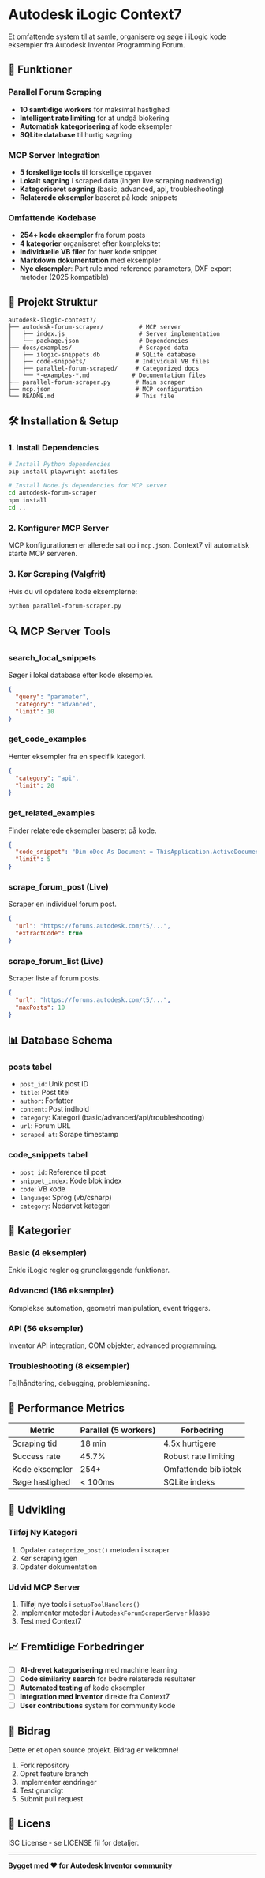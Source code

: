# Autodesk iLogic Context7

Et omfattende system til at samle, organisere og søge i iLogic kode eksempler fra Autodesk Inventor Programming Forum.

## 🚀 Funktioner

### **Parallel Forum Scraping**
- **10 samtidige workers** for maksimal hastighed
- **Intelligent rate limiting** for at undgå blokering
- **Automatisk kategorisering** af kode eksempler
- **SQLite database** til hurtig søgning

### **MCP Server Integration**
- **5 forskellige tools** til forskellige opgaver
- **Lokalt søgning** i scraped data (ingen live scraping nødvendig)
- **Kategoriseret søgning** (basic, advanced, api, troubleshooting)
- **Relaterede eksempler** baseret på kode snippets

### **Omfattende Kodebase**
- **254+ kode eksempler** fra forum posts
- **4 kategorier** organiseret efter kompleksitet
- **Individuelle VB filer** for hver kode snippet
- **Markdown dokumentation** med eksempler
- **Nye eksempler**: Part rule med reference parameters, DXF export metoder (2025 kompatible)

## 📁 Projekt Struktur

```
autodesk-ilogic-context7/
├── autodesk-forum-scraper/          # MCP server
│   ├── index.js                     # Server implementation
│   └── package.json                 # Dependencies
├── docs/examples/                   # Scraped data
│   ├── ilogic-snippets.db          # SQLite database
│   ├── code-snippets/              # Individual VB files
│   ├── parallel-forum-scraped/     # Categorized docs
│   └── *-examples-*.md            # Documentation files
├── parallel-forum-scraper.py       # Main scraper
├── mcp.json                        # MCP configuration
└── README.md                       # This file
```

## 🛠️ Installation & Setup

### 1. Install Dependencies
```bash
# Install Python dependencies
pip install playwright aiofiles

# Install Node.js dependencies for MCP server
cd autodesk-forum-scraper
npm install
cd ..
```

### 2. Konfigurer MCP Server
MCP konfigurationen er allerede sat op i `mcp.json`. Context7 vil automatisk starte MCP serveren.

### 3. Kør Scraping (Valgfrit)
Hvis du vil opdatere kode eksemplerne:
```bash
python parallel-forum-scraper.py
```

## 🔍 MCP Server Tools

### **search_local_snippets**
Søger i lokal database efter kode eksempler.
```json
{
  "query": "parameter",
  "category": "advanced",
  "limit": 10
}
```

### **get_code_examples**
Henter eksempler fra en specifik kategori.
```json
{
  "category": "api",
  "limit": 20
}
```

### **get_related_examples**
Finder relaterede eksempler baseret på kode.
```json
{
  "code_snippet": "Dim oDoc As Document = ThisApplication.ActiveDocument",
  "limit": 5
}
```

### **scrape_forum_post** (Live)
Scraper en individuel forum post.
```json
{
  "url": "https://forums.autodesk.com/t5/...",
  "extractCode": true
}
```

### **scrape_forum_list** (Live)
Scraper liste af forum posts.
```json
{
  "url": "https://forums.autodesk.com/t5/...",
  "maxPosts": 10
}
```

## 📊 Database Schema

### **posts** tabel
- `post_id`: Unik post ID
- `title`: Post titel
- `author`: Forfatter
- `content`: Post indhold
- `category`: Kategori (basic/advanced/api/troubleshooting)
- `url`: Forum URL
- `scraped_at`: Scrape timestamp

### **code_snippets** tabel
- `post_id`: Reference til post
- `snippet_index`: Kode blok index
- `code`: VB kode
- `language`: Sprog (vb/csharp)
- `category`: Nedarvet kategori

## 🎯 Kategorier

### **Basic** (4 eksempler)
Enkle iLogic regler og grundlæggende funktioner.

### **Advanced** (186 eksempler)
Komplekse automation, geometri manipulation, event triggers.

### **API** (56 eksempler)
Inventor API integration, COM objekter, advanced programming.

### **Troubleshooting** (8 eksempler)
Fejlhåndtering, debugging, problemløsning.

## 🚀 Performance Metrics

| Metric | Parallel (5 workers) | Forbedring |
|--------|---------------------|------------|
| Scraping tid | 18 min | 4.5x hurtigere |
| Success rate | 45.7% | Robust rate limiting |
| Kode eksempler | 254+ | Omfattende bibliotek |
| Søge hastighed | < 100ms | SQLite indeks |

## 🔧 Udvikling

### Tilføj Ny Kategori
1. Opdater `categorize_post()` metoden i scraper
2. Kør scraping igen
3. Opdater dokumentation

### Udvid MCP Server
1. Tilføj nye tools i `setupToolHandlers()`
2. Implementer metoder i `AutodeskForumScraperServer` klasse
3. Test med Context7

## 📈 Fremtidige Forbedringer

- [ ] **AI-drevet kategorisering** med machine learning
- [ ] **Code similarity search** for bedre relaterede resultater
- [ ] **Automated testing** af kode eksempler
- [ ] **Integration med Inventor** direkte fra Context7
- [ ] **User contributions** system for community kode

## 🤝 Bidrag

Dette er et open source projekt. Bidrag er velkomne!

1. Fork repository
2. Opret feature branch
3. Implementer ændringer
4. Test grundigt
5. Submit pull request

## 📄 Licens

ISC License - se LICENSE fil for detaljer.

---

**Bygget med ❤️ for Autodesk Inventor community**
